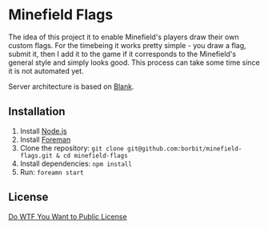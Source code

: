 Minefield Flags
===============

The idea of this project it to enable Minefield's players draw their own custom flags. For the timebeing it works pretty simple - you draw a flag, submit it, then I add it to the game if it corresponds to the Minefield's general style and simply looks good. This process can take some time since it is not automated yet.

Server architecture is based on [Blank](https://github.com/borbit/blank).

Installation
------------

1. Install [Node.js](http://nodejs.org/)
2. Install [Foreman](https://github.com/ddollar/foreman)
3. Clone the repository: `git clone git@github.com:borbit/minefield-flags.git & cd minefield-flags`
4. Install dependencies: `npm install`
5. Run: `foreamn start`

License
-------

[Do WTF You Want to Public License](http://www.wtfpl.net/)
